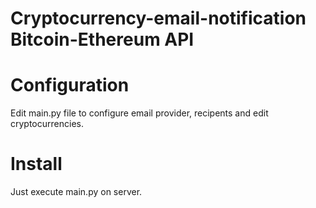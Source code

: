 # Cryptocurrency-email-notification Bitcoin-Ethereum API

# Configuration
Edit main.py file to configure email provider, recipents and edit cryptocurrencies.

# Install
Just execute main.py on server.
